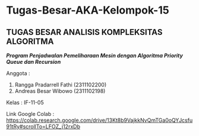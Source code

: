 # Tugas-Besar-AKA-Kelompok-15

## TUGAS BESAR ANALISIS KOMPLEKSITAS ALGORITMA

**_Program Penjadwalan Pemeliharaan Mesin dengan Algoritma Priority Queue dan Recursion_**

Anggota :

1. Rangga Pradarrell Fathi (2311102200)
2. Andreas Besar Wibowo (2311102198)
   
Kelas : IF-11-05

Link Google Colab : https://colab.research.google.com/drive/13Kt8b9VajkkNvQmTGa0oQYJcsfu91tRy#scrollTo=LFOZ_j12rxDb
